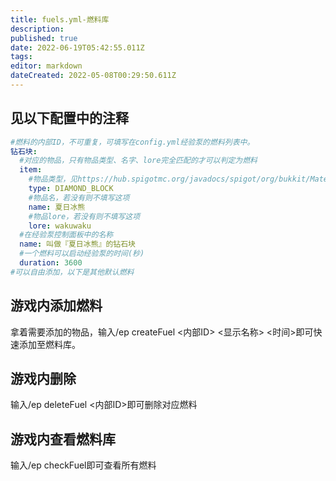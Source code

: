 ```yaml
---
title: fuels.yml-燃料库
description: 
published: true
date: 2022-06-19T05:42:55.011Z
tags: 
editor: markdown
dateCreated: 2022-05-08T00:29:50.611Z
---
```


## 见以下配置中的注释
```yaml
#燃料的内部ID，不可重复，可填写在config.yml经验泵的燃料列表中。
钻石块:
  #对应的物品，只有物品类型、名字、lore完全匹配的才可以判定为燃料
  item:
    #物品类型，见https://hub.spigotmc.org/javadocs/spigot/org/bukkit/Material.html
    type: DIAMOND_BLOCK
    #物品名，若没有则不填写这项
    name: 夏日冰熊
    #物品lore，若没有则不填写这项
    lore: wakuwaku
  #在经验泵控制面板中的名称
  name: 叫做『夏日冰熊』的钻石块
  #一个燃料可以启动经验泵的时间(秒)
  duration: 3600
#可以自由添加，以下是其他默认燃料
```
## 游戏内添加燃料
拿着需要添加的物品，输入/ep createFuel <内部ID> <显示名称> <时间>即可快速添加至燃料库。

## 游戏内删除
输入/ep deleteFuel <内部ID>即可删除对应燃料

## 游戏内查看燃料库
输入/ep checkFuel即可查看所有燃料
